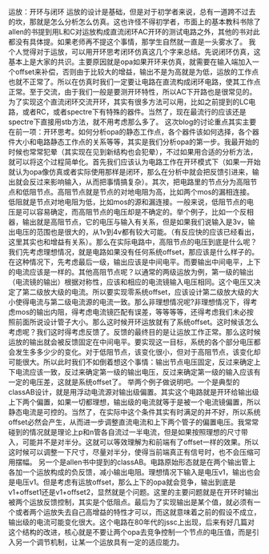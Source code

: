 运放：开环与闭环
运放的设计是基础，但是对于初学者来说，总有一道跨不过去的坎，那就是怎么分析怎么仿真。这也许怪不得初学者，市面上的基本教科书除了allen的书提到用L和C对运放构成直流闭环AC开环的测试电路之外，其他的书对此都没有具体提。如果老师再不提这个事情，那学生自然就一直是一头雾水了。
我个人觉得对于运放，可以用开环思考闭环仿真这几个字来总结。先说闭环仿真，这基本上是大家的共识。主要原因就是opa如果开环来仿真，就需要在输入端加入一个offset来补偿，否则由于比较大的增益，输出不是为高就是为低，运放的工作点也就不正常了。所以在仿真时我们一定要让电路在直流构成闭环电路，使其工作点正常。至于交流，由于我们一般是要测开环特性，所以AC下开路也是很常见的。为了实现这个直流闭环交流开环，其实有很多方法可以用，比如之前提到的LC电路，或者RC，或者spectre下有特殊的器件。当然了，现在最流行的应该还是spectre下直接用stb方法，就不用考虑那么多了。
这次blog的讨论重点其实主要在前一项：开环思考。如何分析opa的静态工作点，各个器件该如何选择，各个器件大小和电路静态工作点的关系等等，其实是我们分析opa的第一步。我最开始的时候也常常犯晕（其实现在见到新结构也会犯晕），不过如果用合适的分析方法，就可以将这个过程简单化。首先我们应该认为电路工作在开环模式下（如果一开始就认为opa像仿真或者实际使用那样是闭环，那么在分析中就会把反馈引进来，输出就会反过来影响输入，从而把事情搞复杂）。其次，把电路里的节点分为高阻节点和低阻节点。高阻节点就是节点的对地电阻为高，比如两个mos的漏相连接。低阻就是节点对地电阻为低，比如mos的源和漏连接。一般来说，低阻节点的电压是可以容易确定，而高阻节点的电压却是不确定的。举个例子，比如一个反相器，输出就是高阻节点，它的电压与输入有关系，但是如果我们说输入是3v，输出电压的范围也是很大的，从1v到4v都有较大可能。（有反应快的应该已经看出，这里其实也和增益有关系）。那么在实际电路中，高阻节点的电压到底是什么呢？我们先考虑理想情况，就是电路如果没有任何系统offset，那应该是什么样子的。在这种情况下，先考虑最后一级，输出应该是中间电平。而要输出中间电平，上下的电流应该是一样的。其他高阻节点呢？以通常的两级运放为例，第一级的输出（电流镜的输出）根据对称性，应该和相应的电流镜输入电压相同。这个电压又决定了第二级放大级的电流。所以要实现零系统offset，应该设计第二级放大级的大小使得电流与第二级电流源的电流一致。那么非理想情况呢?非理想情况下，得考虑mos的输出内阻，得考虑电流镜匹配有误差，等等等等，还得考虑我们未必按照前面所说设计管子大小。那么这时候开环运放就有了系统offset。这时候该怎么考虑呢？我们这时得考虑反馈了。反馈的最终目的是让运放工作正常。那么这时候运放的输出就会被反馈固定在中间电平。要实现这一目标，系统的各个部分电压都会发生多多少少的变化。对于低阻节点，该变化很小，但对于高阻节点，该变化却可能很大。所以此时我们不如倒着想这个事情：输出节点电压固定，反过来确定上下电流应该一致，反过来确定第一级的输出电压，反过来确定第一级的输入应该有一定的电压差，这就是系统offset了。
举两个例子做说明吧。一个是典型的classAB设计，就是用浮动电流源对输出级偏置。其实这个电路就是开环给输出级上下两个偏置，如果一切都理想，输出级的电流就等于是被一个电流镜偏置，所以静态电流是可控的。当然了，在实际中这个条件其实有时满足的并不好，所以系统offset必然会产生，从而进一步调整直流电流和上下两个管子的偏置电压。我常常碰到的情况就是理论上p和n管各自流过一半电流，但是如果按照理想的尺寸带入，可能并不是对半分。这就可以等效理解为和前端有了offset一样的效果。所以这时候可以调整一下尺寸，尽量对半分，使得当前端真正有信号时，也不会压缩可用摆幅。
另一个是allen书中提到的classAB。电路原始形态就是在两个输出管上各加一个运放构成的负反馈，减小输出电阻。理想情况下输入是电压v1，输出也会是电压v1。但是考虑有运放offset，那么上下的opa就会竞争，输出到底是v1+offset1还是v1+offset2，显然就是个问题。这里的主要问题就是在开环时输出被两个运放反馈控制，其实是个低阻点。最后为了实现输出是某个值，就必须有一个或者两个运放失去自己高增益的特性才可以，而这就意味着之前的假设不成立，输出级的电流可能变化很大。这个电路在80年代的jssc上出现，后来有好几篇对这个结构的改进，核心就是不要让两个opa去竞争控制一个节点的电压值，而是引入另一个调节机制，让某一个运放具有一定的适应能力。
 

